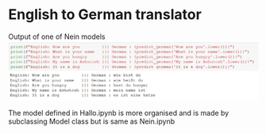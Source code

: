 # English to German translator
Output of one of Nein models
![Nein](output.png)

The model defined in Hallo.ipynb is more organised and is made by subclassing Model class but is same as Nein.ipynb
